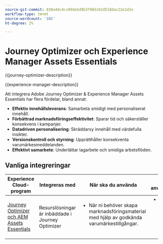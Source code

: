 ```yaml
---
source-git-commit: 838a4dc4cc89da5d9b3798dc62d518dac22e1d3a
workflow-type: tm+mt
source-wordcount: '102'
ht-degree: 2%

---
```



# Journey Optimizer och Experience Manager Assets Essentials

{{journey-optimizer-description}}

{{experience-manager-description}}

Att integrera Adobe Journey Optimizer &amp; Experience Manager Assets Essentials har flera fördelar, bland annat:

+ **Effektiv innehållsleverans**: Samarbeta smidigt med personaliserat innehåll.
+ **Förbättrad marknadsföringseffektivitet**: Sparar tid och säkerställer konsekvens i kampanjer.
+ **Datadriven personalisering**: Skräddarsy innehåll med värdefulla insikter.
+ **Versionskontroll och styrning**: Upprätthåller konsekventa varumärkesmeddelanden.
+ **Effektivt samarbete**: Underlättar lagarbete och smidiga arbetsflöden.

## Vanliga integreringar

<table>
    <thead>
        <tr>
            <th>Experience Cloud-program</th>
            <th>Integreras med</th>
            <th>När ska du använda</th>
            <th>Vanliga användningsfall</th>
        </tr>
    </thead>
    <tbody>
        <tr>
            <td><a href="https://experienceleague.adobe.com/docs/journey-optimizer-learn/tutorials/email-channel/create-content-with-the-email-designer.html" target="_blank" rel="noreferrer">Journey Optimizer och AEM Assets Essentials</a></td>
            <td>Resurslösningar är inbäddade i Journey Optimizer</td>
            <td>
                <ul style="margin-top: 0;">
                    <li>När ni behöver skapa marknadsföringsmaterial med hjälp av godkända varumärkestillgångar.</li>
                </ul>
            </td>
            <td>
                <ul style="margin-top: 0;"><li>Skapa innehåll med Journey Optimizer Email Designer.</li></ul>
            </td>
        </tr>        
    </tbody>          
</table>
